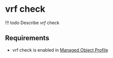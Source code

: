 # vrf check

<!-- prettier-ignore -->
!!! todo
    Describe *vrf* check

## Requirements

* vrf check is enabled in [Managed Object Profile](../../../reference/concepts/managed-object-profile/index.md)

